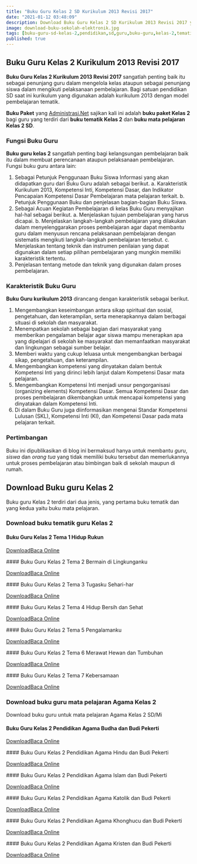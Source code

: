 ```yaml
---
title: "Buku Guru Kelas 2 SD Kurikulum 2013 Revisi 2017"
date: "2021-01-12 03:48:09"
description: Download Buku Guru Kelas 2 SD Kurikulum 2013 Revisi 2017 yang terdiri dari buku tematik kelas 2 dan buku mata pelajaran kelas 2.
image: download-buku-sekolah-elektronik.jpg
tags: [buku-guru-sd-kelas-2,pendidikan,sd,guru,buku-guru,kelas-2,tematik,revisi-2017,download,buku-guru-kelas-2]
published: true
---
```


## Buku Guru Kelas 2 Kurikulum 2013 Revisi 2017
**Buku Guru Kelas 2 Kurikulum 2013 Revisi 2017** sangatlah penting baik itu sebagai penunjang guru dalam mengelola kelas ataupun sebagai penunjang siswa dalam mengikuti pelaksanaan pembelajaran. Bagi satuan pendidikan SD saat ini kurikulum yang digunakan adalah kurikulum 2013 dengan model pembelajaran tematik.

**Buku Paket** yang [Administrasi.Net](/ "Administrasi.Net") sajikan kali ini adalah **buku paket Kelas 2** bagi guru yang terdiri dari **buku tematik Kelas 2** dan **buku mata pelajaran Kelas 2 SD**.

### Fungsi Buku Guru
**Buku guru kelas 2** sangatlah penting bagi kelangsungan pembelajaran baik itu dalam membuat perencanaan ataupun pelaksanaan pembelajaran. Fungsi buku guru antara lain:
 
1. Sebagai Petunjuk Penggunaan Buku Siswa
Informasi yang akan didapatkan guru dari Buku Guru adalah sebagai berikut.
a. Karakteristik Kurikulum 2013, Kompetensi Inti, Kompetensi Dasar, dan Indikator Pencapaian Kompetensi Dasar Pembelajaran mata pelajaran terkait.
b. Petunjuk Penggunaan Buku dan penjelasan bagian-bagian Buku Siswa.
2. Sebagai Acuan Kegiatan Pembelajaran di kelas
Buku Guru menyajikan hal-hal sebagai berikut.
a. Menjelaskan tujuan pembelajaran yang harus dicapai.
b. Menjelaskan langkah-langkah pembelajaran yang dilakukan dalam menyelenggarakan proses pembelajaran agar dapat membantu guru dalam menyusun rencana pelaksanaan pembelajaran dengan sistematis mengikuti langkah-langkah pembelajaran tersebut.
c. Menjelaskan tentang teknik dan instrumen penilaian yang dapat digunakan dalam setiap pilihan pembelajaran yang mungkin memiliki karakteristik tertentu.
3. Penjelasan tentang metode dan teknik yang digunakan dalam proses pembelajaran.

### Karakteristik Buku Guru
**Buku Guru kurikulum 2013** dirancang dengan karakteristik sebagai berikut.

1. Mengembangkan keseimbangan antara sikap spiritual dan sosial, pengetahuan, dan keterampilan, serta menerapkannya dalam berbagai situasi di sekolah dan masyarakat.
2. Menempatkan sekolah sebagai bagian dari masyarakat yang memberikan pengalaman belajar agar siswa mampu menerapkan apa yang dipelajari di sekolah ke masyarakat dan memanfaatkan masyarakat dan lingkungan sebagai sumber belajar.
3. Memberi waktu yang cukup leluasa untuk mengembangkan berbagai sikap, pengetahuan, dan keterampilan.
4. Mengembangkan kompetensi yang dinyatakan dalam bentuk Kompetensi Inti yang dirinci lebih lanjut dalam Kompetensi Dasar mata pelajaran.
5. Mengembangkan Kompetensi Inti menjadi unsur pengorganisasi (organizing elements) Kompetensi Dasar. Semua Kompetensi Dasar dan proses pembelajaran dikembangkan untuk mencapai kompetensi yang dinyatakan dalam Kompetensi Inti.
6. Di dalam Buku Guru juga diinformasikan mengenai Standar Kompetensi Lulusan (SKL), Kompetensi Inti (KI), dan Kompetensi Dasar pada mata pelajaran terkait. 

### Pertimbangan
Buku ini dipublikasikan di blog ini bermaksud hanya untuk membantu _guru_, _siswa_ dan _orang tua_ yang tidak memiliki buku tersebut dan memerlukannya untuk proses pembelajaran atau bimbingan baik di sekolah maupun di rumah.

## Download Buku guru Kelas 2
Buku guru Kelas 2 terdiri dari dua jenis, yang pertama buku tematik dan yang kedua yaitu buku mata pelajaran.

### Download buku tematik guru Kelas 2
#### Buku Guru Kelas 2 Tema 1 Hidup Rukun
<p class="center"><a class="button download" href="https://docs.google.com/uc?export=download&id=1iswopC2mtT-A3jLGsaI75a9AM258J3Jq"  target="_blank" title="Download Buku Guru Tema 1 Hidup Rukun">Download</a><a class="button demo open-dialog" href="https://drive.google.com/file/d/1iswopC2mtT-A3jLGsaI75a9AM258J3Jq/preview" Title="Baca Online Buku Guru Tema 1 Hidup Rukun" >Baca Online</a></p>
#### Buku Guru Kelas 2 Tema 2 Bermain di Lingkunganku
<p class="center"><a class="button download" href="https://docs.google.com/uc?export=download&id=1vUmfwf7u98ejppPUzX6yMs0Xu4wJQdL5"  target="_blank" title="Download Buku Guru Tema 2 Bermain di Lingkunganku">Download</a><a class="button demo open-dialog" href="https://drive.google.com/file/d/1vUmfwf7u98ejppPUzX6yMs0Xu4wJQdL5/preview" Title="Baca Online Buku Guru Tema 2 Bermain di Lingkunganku" >Baca Online</a></p>
#### Buku Guru Kelas 2 Tema 3 Tugasku Sehari-har
<p class="center"><a class="button download" href="https://docs.google.com/uc?export=download&id=1IWBgfeI_UfHpfldpTQFL0GjLV31iQW5M"  target="_blank" title="Download Buku Guru Tema 3 Tugasku Sehari-har">Download</a><a class="button demo open-dialog" href="https://drive.google.com/file/d/1IWBgfeI_UfHpfldpTQFL0GjLV31iQW5M/preview" Title="Baca Online Buku Guru Tema 3 Tugasku Sehari-har" >Baca Online</a></p>
#### Buku Guru Kelas 2 Tema 4 Hidup Bersih dan Sehat
<p class="center"><a class="button download" href="https://docs.google.com/uc?export=download&id=17K5Yv8sV4nhaxaM87DKvMZsd2jdDkvw0"  target="_blank" title="Download Buku Guru Tema 4 Hidup Bersih dan Sehat">Download</a><a class="button demo open-dialog" href="https://drive.google.com/file/d/17K5Yv8sV4nhaxaM87DKvMZsd2jdDkvw0/preview" Title="Baca Online Buku Guru Tema 4 Hidup Bersih dan Sehat" >Baca Online</a></p>
#### Buku Guru Kelas 2 Tema 5 Pengalamanku 
<p class="center"><a class="button download" href="https://docs.google.com/uc?export=download&id=1AHMSbuTsOpC9FkUE_dVjVuITC54HgZ6U"  target="_blank" title="Download Buku Guru Tema 5 Pengalamanku ">Download</a><a class="button demo open-dialog" href="https://drive.google.com/file/d/1AHMSbuTsOpC9FkUE_dVjVuITC54HgZ6U/preview" Title="Baca Online Buku Guru Tema 5 Pengalamanku " >Baca Online</a></p>
#### Buku Guru Kelas 2 Tema 6 Merawat Hewan dan Tumbuhan
<p class="center"><a class="button download" href="https://docs.google.com/uc?export=download&id=1YfydGAGQRSOcLM9KFiaYa7SmOG_ooxsM"  target="_blank" title="Download Buku Guru Tema 6 Merawat Hewan dan Tumbuhan">Download</a><a class="button demo open-dialog" href="https://drive.google.com/file/d/1YfydGAGQRSOcLM9KFiaYa7SmOG_ooxsM/preview" Title="Baca Online Buku Guru Tema 6 Merawat Hewan dan Tumbuhan" >Baca Online</a></p>
#### Buku Guru Kelas 2 Tema 7 Kebersamaan
<p class="center"><a class="button download" href="https://docs.google.com/uc?export=download&id=1cpHzsJezfaeXAKIX0KVV9xnRGj2x-PmN"  target="_blank" title="Download Buku Guru Tema 7 Kebersamaan">Download</a><a class="button demo open-dialog" href="https://drive.google.com/file/d/1cpHzsJezfaeXAKIX0KVV9xnRGj2x-PmN/preview" Title="Baca Online Buku Guru Tema 7 Kebersamaan" >Baca Online</a></p>

### Download buku guru mata pelajaran Agama Kelas 2
Download buku guru untuk mata pelajaran Agama Kelas 2 SD/Mi
#### Buku Guru Kelas 2 Pendidikan Agama Budha dan Budi Pekerti
<p class="center"><a class="button download" href="http://bsd.pendidikan.id/data/2013/kelas_2sd/guru/Kelas_02_SD_Pendidikan_Agama_Buddha_dan_Budi_Pekerti_Guru_2017.pdf"  target="_blank" title="Download Buku Guru Pendidikan Agama Budha dan Budi Pekerti">Download</a><a class="button demo open-dialog" href="http://bsd.pendidikan.id/data/2013/kelas_2sd/guru/Kelas_02_SD_Pendidikan_Agama_Buddha_dan_Budi_Pekerti_Guru_2017.pdf" Title="Baca Online Buku Guru Pendidikan Agama Budha dan Budi Pekerti" >Baca Online</a></p>
#### Buku Guru Kelas 2 Pendidikan Agama Hindu dan Budi Pekerti
<p class="center"><a class="button download" href="https://docs.google.com/uc?export=download&id=1Rd80G0itMMSaCTPSRXE7-cZClcrkWoqc"  target="_blank" title="Download Buku Guru Pendidikan Agama Hindu dan Budi Pekerti">Download</a><a class="button demo open-dialog" href="https://drive.google.com/file/d/1Rd80G0itMMSaCTPSRXE7-cZClcrkWoqc/preview" Title="Baca Online Buku Guru Pendidikan Agama Hindu dan Budi Pekerti" >Baca Online</a></p>
#### Buku Guru Kelas 2 Pendidikan Agama Islam dan Budi Pekerti 
<p class="center"><a class="button download" href="https://docs.google.com/uc?export=download&id=1GPpsM-TtiW0VW7pg5Tp-icjaQO1pJ135"  target="_blank" title="Download Buku Guru Pendidikan Agama Islam dan Budi Pekerti">Download</a><a class="button demo open-dialog" href="https://drive.google.com/file/d/1GPpsM-TtiW0VW7pg5Tp-icjaQO1pJ135/preview" Title="Baca Online Buku Guru Pendidikan Agama Islam dan Budi Pekerti" >Baca Online</a></p>
#### Buku Guru Kelas 2 Pendidikan Agama Katolik dan Budi Pekerti 
<p class="center"><a class="button download" href="https://docs.google.com/uc?export=download&id=11A0J8-c_zCnBlznuDV9cO_Pb5yroYlVv"  target="_blank" title="Download Buku Guru Pendidikan Agama Katolik dan Budi Pekerti">Download</a><a class="button demo open-dialog" href="https://drive.google.com/file/d/11A0J8-c_zCnBlznuDV9cO_Pb5yroYlVv/preview" Title="Baca Online Buku Guru Pendidikan Agama Katolik dan Budi Pekerti" >Baca Online</a></p>
#### Buku Guru Kelas 2 Pendidikan Agama Khonghucu dan Budi Pekerti 
<p class="center"><a class="button download" href="http://bsd.pendidikan.id/data/2013/kelas_2sd/guru/Kelas_02_SD_Pendidikan_Agama_Khonghucu_dan_Budi_Pekerti_Guru_2017.pdf"  target="_blank" title="Download Buku Guru Pendidikan Agama Khonghucu dan Budi Pekerti ">Download</a><a class="button demo open-dialog" href="http://bsd.pendidikan.id/data/2013/kelas_2sd/guru/Kelas_02_SD_Pendidikan_Agama_Khonghucu_dan_Budi_Pekerti_Guru_2017.pdf" Title="Baca Online Buku Guru Pendidikan Agama Khonghucu dan Budi Pekerti ">Baca Online</a></p>
#### Buku Guru Kelas 2 Pendidikan Agama Kristen dan Budi Pekerti 
<p class="center"><a class="button download" href="https://docs.google.com/uc?export=download&id=1HqdoxyT_9vlEWVq-exBBZOQLREJozKvB"  target="_blank" title="Download Buku Guru Pendidikan Agama Kristen dan Budi Pekerti">Download</a><a class="button demo open-dialog" href="https://drive.google.com/file/d/1HqdoxyT_9vlEWVq-exBBZOQLREJozKvB/preview" Title="Baca Online Pendidikan Agama Kristen dan Budi Pekerti" >Baca Online</a></p>
